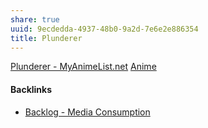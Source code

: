 ```yaml
---
share: true
uuid: 9ecdedda-4937-48b0-9a2d-7e6e2e886354
title: Plunderer
---
```

[Plunderer - MyAnimeList.net](https://myanimelist.net/anime/37345/Plunderer)
[Anime](/a0b15bdd-022a-4893-b12a-db25bfb5e041)

#### Backlinks

* [Backlog - Media Consumption](/78aa36ca-c4c6-40ed-873c-24099d5c2481)